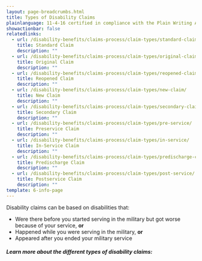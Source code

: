 ```yaml
---
layout: page-breadcrumbs.html
title: Types of Disability Claims
plainlanguage: 11-4-16 certified in compliance with the Plain Writing Act
showactionbar: false
relatedlinks:
  - url: /disability-benefits/claims-process/claim-types/standard-claim/
    title: Standard Claim 
    description: ""
  - url: /disability-benefits/claims-process/claim-types/original-claim/
    title: Original Claim 
    description: ""
  - url: /disability-benefits/claims-process/claim-types/reopened-claim/
    title: Reopened Claim
    description: ""
  - url: /disability-benefits/claims-process/claim-types/new-claim/
    title: New Claim
    description: ""
  - url: /disability-benefits/claims-process/claim-types/secondary-claim/
    title: Secondary Claim
    description: ""
  - url: /disability-benefits/claims-process/claim-types/pre-service/
    title: Preservice Claim
    description: ""
  - url: /disability-benefits/claims-process/claim-types/in-service/
    title: In-Service Claim
    description: ""
  - url: /disability-benefits/claims-process/claim-types/predischarge-claim/
    title: Predischarge Claim
    description: ""
  - url: /disability-benefits/claims-process/claim-types/post-service/
    title: Postservice Claim
    description: ""
template: 6-info-page
---
```


Disability claims can be based on disabilities that:

- Were there before you started serving in the military but got worse because of your service, **or**
- Happened while you were serving in the military, **or**
- Appeared after you ended your military service

##### Learn more about the different types of disability claims:
